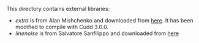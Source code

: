 This directory contains external libraries:

* *extra* is from Alan Mishchenko and downloaded from [here](http://web.cecs.pdx.edu/~alanmi/research/extra.htm).  It has been modified to compile with Cudd 3.0.0.
* *linenoise* is from Salvatore Sanfilippo and downloaded from [here](https://github.com/antirez/linenoise)
